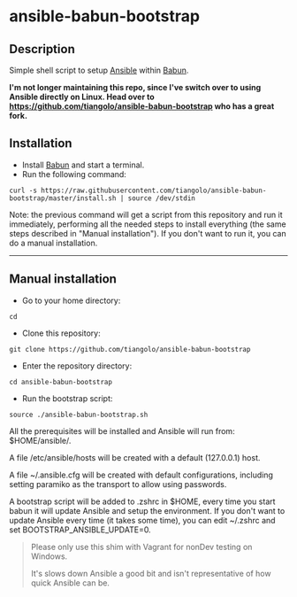 # ansible-babun-bootstrap

## Description

Simple shell script to setup [Ansible](http://www.ansible.com/) within [Babun](http://babun.github.io/).

**I'm not longer maintaining this repo, since I've switch over to using Ansible directly on Linux.  Head over to https://github.com/tiangolo/ansible-babun-bootstrap who has a great fork.**

## Installation

* Install [Babun](http://babun.github.io/) and start a terminal.
* Run the following command:

```
curl -s https://raw.githubusercontent.com/tiangolo/ansible-babun-bootstrap/master/install.sh | source /dev/stdin
```

Note: the previous command will get a script from this repository and run it immediately, performing all the needed
steps to install everything (the same steps described in "Manual installation").
If you don't want to run it, you can do a manual installation.

-----

## Manual installation

* Go to your home directory:

```
cd
```

* Clone this repository:

```
git clone https://github.com/tiangolo/ansible-babun-bootstrap
```

* Enter the repository directory:

```
cd ansible-babun-bootstrap
```

* Run the bootstrap script:

```
source ./ansible-babun-bootstrap.sh
```

All the prerequisites will be installed and Ansible will run from: $HOME/ansible/.

A file /etc/ansible/hosts will be created with a default (127.0.0.1) host.

A file ~/.ansible.cfg will be created with default configurations, including setting paramiko as the transport to allow
using passwords.

A bootstrap script will be added to .zshrc in $HOME, every time you start babun it will update Ansible and setup the
environment. If you don't want to update Ansible every time (it takes some time), you can edit ~/.zshrc and set
BOOTSTRAP_ANSIBLE_UPDATE=0.


> Please only use this shim with Vagrant for nonDev testing on Windows.
>
> It's slows down Ansible a good bit and isn't representative of how quick Ansible can be.
